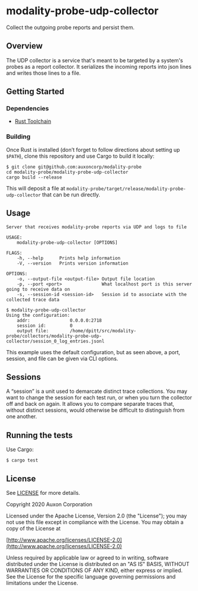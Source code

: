 # modality-probe-udp-collector

Collect the outgoing probe reports and persist them.

## Overview

The UDP collector is a service that's meant to be targeted by a
system's probes as a report collector. It serializes the incoming
reports into json lines and writes those lines to a file.

## Getting Started

### Dependencies

* [Rust Toolchain](https://rustup.sh)

### Building
Once Rust is installed (don’t forget to follow directions about
setting up `$PATH`), clone this repository and use Cargo to build it
locally:

```
$ git clone git@github.com:auxoncorp/modality-probe
cd modality-probe/modality-probe-udp-collector
cargo build --release
```

This will deposit a file at
`modality-probe/target/release/modality-probe-udp-collector` that can
be run directly.

## Usage

```
Server that receives modality-probe reports via UDP and logs to file

USAGE:
	modality-probe-udp-collector [OPTIONS]

FLAGS:
	-h, --help   	Prints help information
	-V, --version	Prints version information

OPTIONS:
	-o, --output-file <output-file>	Output file location
	-p, --port <port>              	What localhost port is this server going to receive data on
	-s, --session-id <session-id>  	Session id to associate with the collected trace data

```

```
$ modality-probe-udp-collector
Using the configuration:
    addr:               0.0.0.0:2718
    session id:         0
    output file:        /home/dpitt/src/modality-probe/collectors/modality-probe-udp-collector/session_0_log_entries.jsonl
```

This example uses the default configuration, but as seen above, a
port, session, and file can be given via CLI options.

## Sessions

A “session” is a unit used to demarcate distinct trace
collections. You may want to change the session for each test run, or
when you turn the collector off and back on again. It allows you to
compare separate traces that, without distinct sessions, would
otherwise be difficult to distinguish from one another.

## Running the tests

Use Cargo:

```shell
$ cargo test
```

## License

See [LICENSE](../../LICENSE) for more details.

Copyright 2020 Auxon Corporation

Licensed under the Apache License, Version 2.0 (the "License");
you may not use this file except in compliance with the License.
You may obtain a copy of the License at

[http://www.apache.org/licenses/LICENSE-2.0](http://www.apache.org/licenses/LICENSE-2.0)

Unless required by applicable law or agreed to in writing, software
distributed under the License is distributed on an "AS IS" BASIS,
WITHOUT WARRANTIES OR CONDITIONS OF ANY KIND, either express or implied.
See the License for the specific language governing permissions and
limitations under the License.

